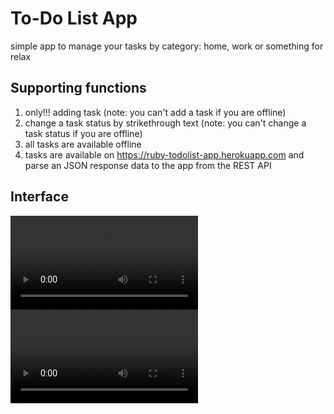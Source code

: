 # To-Do List App
simple app to manage your tasks by category: home, work or something for relax

## Supporting functions
1) only!!! adding task (note: you can't add a task if you are offline)
2) change a task status by strikethrough text (note: you can't change a task status if you are offline)
3) all tasks are available offline
4) tasks are available on https://ruby-todolist-app.herokuapp.com and parse an JSON response data to the app from the REST API

## Interface
![main](https://github.com/Ava8/TaskApp/blob/master/UI:UX%20Design/mainstoryboard.mov) ![add](https://github.com/Ava8/TaskApp/blob/master/UI:UX%20Design/addtaskstoryboard.mov)
